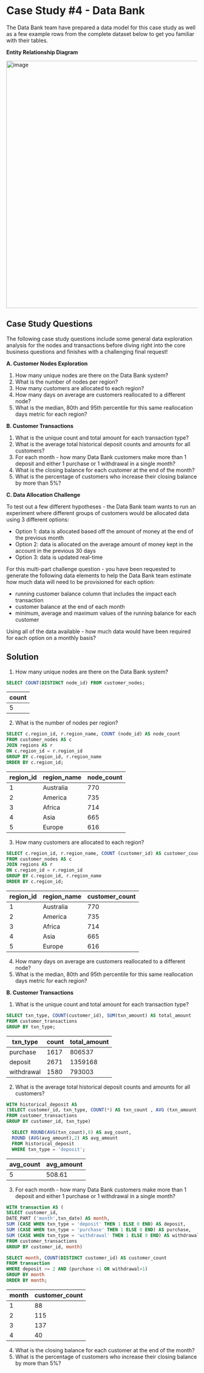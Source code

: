 # Case Study #4 - Data Bank

The Data Bank team have prepared a data model for this case study as well as a few example rows 
from the complete dataset below to get you familiar with their tables.

**Entity Relationship Diagram**

<img width="650" alt="image" src="https://user-images.githubusercontent.com/104567399/189273563-9ce25943-14c7-4db0-a53b-06529a724549.png">


## Case Study Questions

The following case study questions include some general data exploration analysis for the nodes and transactions before diving right into the core business questions and finishes with a challenging final request!

**A. Customer Nodes Exploration**

1. How many unique nodes are there on the Data Bank system?
2. What is the number of nodes per region?
3. How many customers are allocated to each region?
4. How many days on average are customers reallocated to a different node?
5. What is the median, 80th and 95th percentile for this same reallocation days metric for each region?

**B. Customer Transactions**

1. What is the unique count and total amount for each transaction type?
2. What is the average total historical deposit counts and amounts for all customers?
3. For each month - how many Data Bank customers make more than 1 deposit and either 1 purchase or 1 withdrawal in a single month?
4. What is the closing balance for each customer at the end of the month?
5. What is the percentage of customers who increase their closing balance by more than 5%?

**C. Data Allocation Challenge**

To test out a few different hypotheses - the Data Bank team wants to run an experiment where different 
groups of customers would be allocated data using 3 different options:

- Option 1: data is allocated based off the amount of money at the end of the previous month
- Option 2: data is allocated on the average amount of money kept in the account in the previous 30 days
- Option 3: data is updated real-time

For this multi-part challenge question - you have been requested to generate the following data elements 
to help the Data Bank team estimate how much data will need to be provisioned for each option:

- running customer balance column that includes the impact each transaction
- customer balance at the end of each month
- minimum, average and maximum values of the running balance for each customer

Using all of the data available - how much data would have been required for each option on a monthly basis?

## Solution

1. How many unique nodes are there on the Data Bank system?

```sql
SELECT COUNT(DISTINCT node_id) FROM customer_nodes;
```
| count | 
| ----------- | 
| 5           | 

2. What is the number of nodes per region?
```sql
SELECT c.region_id, r.region_name, COUNT (node_id) AS node_count
FROM customer_nodes AS c
JOIN regions AS r
ON c.region_id = r.region_id
GROUP BY c.region_id, r.region_name
ORDER BY c.region_id;
```
|region_id	|region_name	|node_count|
|--|--|--|
|1	|Australia	|770|
|2	|America	|735|
|3	|Africa	|714|
|4	|Asia	|665|
|5|	Europe	|616|

3. How many customers are allocated to each region?
```sql
SELECT c.region_id, r.region_name, COUNT (customer_id) AS customer_count
FROM customer_nodes AS c
JOIN regions AS r
ON c.region_id = r.region_id
GROUP BY c.region_id, r.region_name
ORDER BY c.region_id;
```
|region_id|	region_name	|customer_count|
|-|-|-|
|1	|Australia|	770|
|2	|America|	735|
|3	|Africa|	714|
|4	|Asia	|665|
|5|	Europe	|616|

4. How many days on average are customers reallocated to a different node?
5. What is the median, 80th and 95th percentile for this same reallocation days metric for each region?

**B. Customer Transactions**

1. What is the unique count and total amount for each transaction type?
```sql
SELECT txn_type, COUNT(customer_id), SUM(txn_amount) AS total_amount
FROM customer_transactions
GROUP BY txn_type;
```
|txn_type	|count	|total_amount|
|---|---|---|
|purchase	|1617	|806537|
|deposit	|2671	|1359168|
|withdrawal	|1580|	793003|

2. What is the average total historical deposit counts and amounts for all customers?
```sql
WITH historical_deposit AS
(SELECT customer_id, txn_type, COUNT(*) AS txn_count , AVG (txn_amount) AS avg_amount
FROM customer_transactions
GROUP BY customer_id, txn_type)

  SELECT ROUND(AVG(txn_count),0) AS avg_count,
  ROUND (AVG(avg_amount),2) AS avg_amount
  FROM historical_deposit
  WHERE txn_type = 'deposit';
```
|avg_count	|avg_amount|
|---|---|
|5	|508.61 |

3. For each month - how many Data Bank customers make more than 1 deposit and either 1 purchase or 1 withdrawal in a single month?
```sql
WITH transaction AS (
SELECT customer_id, 
DATE_PART ('month',txn_date) AS month,
SUM (CASE WHEN txn_type = 'deposit' THEN 1 ELSE 0 END) AS deposit,
SUM (CASE WHEN txn_type = 'purchase' THEN 1 ELSE 0 END) AS purchase,
SUM (CASE WHEN txn_type = 'withdrawal' THEN 1 ELSE 0 END) AS withdrawal
FROM customer_transactions
GROUP BY customer_id, month)

SELECT month, COUNT(DISTINCT customer_id) AS customer_count
FROM transaction
WHERE deposit >= 2 AND (purchase >1 OR withdrawal>1)
GROUP BY month
ORDER BY month;
```
|month|	customer_count |
|---|---|
|1|	88|
|2|	115|
|3|	137|
|4	|40|


4. What is the closing balance for each customer at the end of the month?
6. What is the percentage of customers who increase their closing balance by more than 5%?
